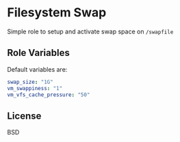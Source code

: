 Filesystem Swap
===============

Simple role to setup and activate swap space on `/swapfile`

Role Variables
--------------

Default variables are:

```yaml
swap_size: "1G"
vm_swappiness: "1"
vm_vfs_cache_pressure: "50"
```

License
-------

BSD
